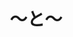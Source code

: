---
title: 〜と〜
description: 和
kana: 〜と
pronunciation: to
type: 助数
pubDate: 2024-08-19 00:00:15
lessonIndex: 4
---
